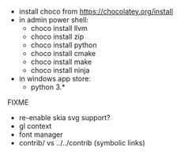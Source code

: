 * install choco from https://chocolatey.org/install
* in admin power shell:
  - choco install llvm
  - choco install zip
  - choco install python
  - choco install cmake
  - choco install make
  - choco install ninja
* in windows app store:
  - python 3.*

FIXME
* re-enable skia svg support?
* gl context
* font manager
* contrib/ vs ../../contrib (symbolic links)
